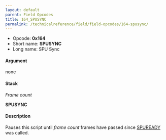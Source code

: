 ```yaml
---
layout: default
parent: Field Opcodes
title: 164_SPUSYNC
permalink: /technicalreference/field/field-opcodes/164-spusync/
---
```


-   Opcode: **0x164**
-   Short name: **SPUSYNC**
-   Long name: SPU Sync

#### Argument

none

#### Stack

  
*Frame count*

**SPUSYNC**

#### Description

Pauses this script until *frame count* frames have passed since [SPUREADY](056_SPUREADY) was called.
